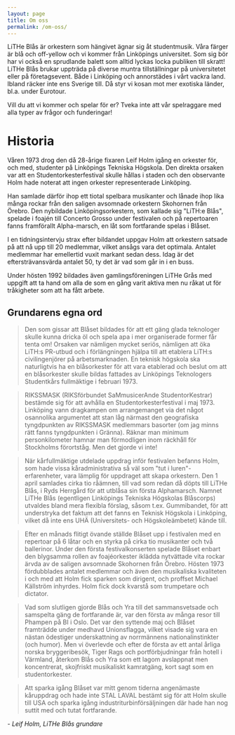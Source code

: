 ```yaml
---
layout: page
title: Om oss
permalink: /om-oss/
---
```


LiTHe Blås är orkestern som hängivet ägnar sig åt studentmusik. Våra färger är blå och off-yellow och vi kommer från Linköpings universitet. Som sig bör har vi också en sprudlande balett som alltid lyckas locka publiken till skratt! LiTHe Blås brukar uppträda på diverse muntra tillställningar på universitetet eller på företagsevent. Både i Linköping och annorstädes i vårt vackra land. Ibland räcker inte ens Sverige till. Då styr vi kosan mot mer exotiska länder, bl.a. under Eurotour.

Vill du att vi kommer och spelar för er? Tveka inte att vår spelraggare med alla typer av frågor och funderingar!

# Historia

Våren 1973 drog den då 28-årige fixaren Leif Holm igång en orkester för, och med, studenter på Linköpings Tekniska Högskola. Den direkta orsaken var att en Studentorkesterfestival skulle hållas i staden och den observante Holm hade noterat att ingen orkester representerade Linköping.

Han samlade därför ihop ett tiotal spelbara musikanter och lånade ihop lika många rockar från den saligen avsomnade orkestern Skohornen från Örebro. Den nybildade Linköpingsorkestern, som kallade sig "LiTH:e Blås", spelade i foajén till Concerto Grosso under festivalen och på repertoaren fanns framförallt Alpha-marsch, en låt som fortfarande spelas i Blåset.

I en tidningsintervju strax efter bildandet uppgav Holm att orkestern satsade på att nå upp till 20 medlemmar, vilket ansågs vara det optimala. Antalet medlemmar har emellertid vuxit markant sedan dess. Idag är det eftersträvansvärda antalet 50, ty det är vad som går in i en buss.

Under hösten 1992 bildades även gamlingsföreningen LiTHe Grås med uppgift att ta hand om alla de som en gång varit aktiva men nu råkat ut för tråkigheter som att ha fått arbete.

## Grundarens egna ord
> Den som gissar att Blåset bildades för att ett gäng glada teknologer skulle kunna dricka öl och spela apa i mer organiserade former får tenta om! Orsaken var nämligen mycket seriös, nämligen att öka LiTH:s PR-utbud och i förlängningen hjälpa till att etablera LiTH:s civilingenjörer på arbetsmarknaden. En teknisk högskola ska naturligtvis ha en blåsorkester för att vara etablerad och beslut om att en blåsorkester skulle bildas fattades av Linköpings Teknologers Studentkårs fullmäktige i februari 1973.

> RIKSSMASK (RIKSförbundet SaMmusicerAnde StudentorKestrar) bestämde sig för att avhålla en Studentorkesterfestival i maj 1973. Linköping vann dragkampen om arrangemanget via det något osannolika argumentet att stan låg närmast den geografiska tyngdpunkten av RIKSSMASK medlemmars basorter (om jag minns rätt fanns tyngdpunkten i Gränna). Räknar man minimum personkilometer hamnar man förmodligen inom räckhåll för Stockholms förortståg. Men det gjorde vi inte!

> När kårfullmäktige utdelade uppdrag inför festivalen befanns Holm, som hade vissa kåradministrativa så väl som "tut i luren"-erfarenheter, vara lämplig för uppdraget att skapa orkestern. Den 1 april samlades cirka tio råämnen, till vad som redan då döpts till LiTHe Blås, i Ryds Herrgård för att utblåsa sin första Alphamarsch. Namnet LiTHe Blås (egentligen Linköpings Tekniska Högskolas Blåscorps) utvaldes bland mera flexibla förslag, såsom t.ex. Gummibandet, för att understryka det faktum att det fanns en Teknisk Högskola i Linköping, vilket då inte ens UHÄ (Universitets- och Högskoleämbetet) kände till.

> Efter en månads flitigt övande ställde Blåset upp i festivalen med en repertoar på 6 låtar och en styrka på cirka tio musikanter och två ballerinor. Under den första festivalkonserten spelade Blåset enbart den blygsamma rollen av foajéorkester iklädda nytvättade vita rockar ärvda av de saligen avsomnade Skohornen från Örebro. Hösten 1973 fördubblades antalet medlemmar och även den musikaliska kvaliteten i och med att Holm fick sparken som dirigent, och proffset Michael Källström inhyrdes. Holm fick dock kvarstå som trumpetare och dictator.

> Vad som slutligen gjorde Blås och Yra till det sammansvetsade och samspelta gäng de fortfarande är, var den första av många resor till Phampen på BI i Oslo. Det var den syttende maj och Blåset framträdde under medhavd Unionsflagga, vilket visade sig vara en nästan ödestiger underskattning av norrmännens nationalinstinkter (och humor). Men vi överlevde och efter de första av ett antal årliga norska bryggeribesök, Tiger Rags och portförbjudningar från hotell i Värmland, återkom Blås och Yra som ett lagom avslappnat men koncentrerat, skojfriskt musikaliskt kamratgäng, kort sagt som en studentorkester.

> Att sparka igång Blåset var mitt genom tiderna angenämaste kåruppdrag och hade inte STAL LAVAL bestämt sig för att Holm skulle till USA och sparka igång industriturbinförsäljningen där hade han nog suttit med och tutat fortfarande.

*- Leif Holm, LiTHe Blås grundare*


